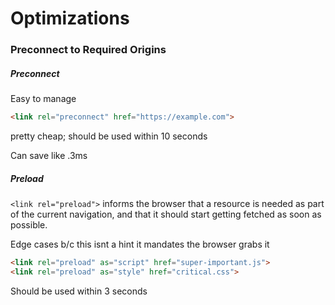 # Optimizations

### Preconnect to Required Origins

##### Preconnect

Easy to manage

```html
<link rel="preconnect" href="https://example.com">
```

 pretty cheap; should be used within 10 seconds

Can save like .3ms

##### Preload

`<link rel="preload">` informs the browser that a resource is needed as part of the current navigation, and that it should start getting fetched as soon as possible.

Edge cases b/c this isnt a hint it mandates the browser grabs it

```html
<link rel="preload" as="script" href="super-important.js">
<link rel="preload" as="style" href="critical.css">
```

Should be used within 3 seconds

